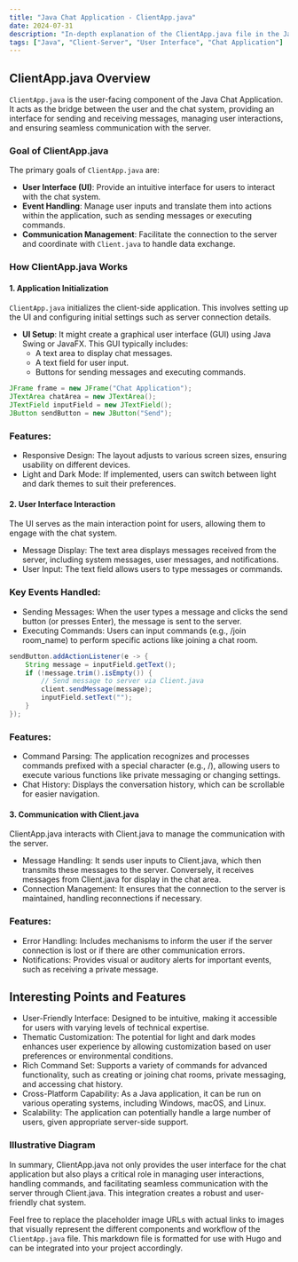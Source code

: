 ```yaml
---
title: "Java Chat Application - ClientApp.java"
date: 2024-07-31
description: "In-depth explanation of the ClientApp.java file in the Java Chat Application project, covering features, events, and functionality."
tags: ["Java", "Client-Server", "User Interface", "Chat Application"]
---
```


## ClientApp.java Overview
`ClientApp.java` is the user-facing component of the Java Chat Application. It acts as the bridge between the user and the chat system, providing an interface for sending and receiving messages, managing user interactions, and ensuring seamless communication with the server.

### Goal of ClientApp.java
The primary goals of `ClientApp.java` are:
- **User Interface (UI)**: Provide an intuitive interface for users to interact with the chat system.
- **Event Handling**: Manage user inputs and translate them into actions within the application, such as sending messages or executing commands.
- **Communication Management**: Facilitate the connection to the server and coordinate with `Client.java` to handle data exchange.

### How ClientApp.java Works

#### 1. Application Initialization
`ClientApp.java` initializes the client-side application. This involves setting up the UI and configuring initial settings such as server connection details.

- **UI Setup**: It might create a graphical user interface (GUI) using Java Swing or JavaFX. This GUI typically includes:
  - A text area to display chat messages.
  - A text field for user input.
  - Buttons for sending messages and executing commands.

```java
JFrame frame = new JFrame("Chat Application");
JTextArea chatArea = new JTextArea();
JTextField inputField = new JTextField();
JButton sendButton = new JButton("Send");
```

### Features:

- Responsive Design: The layout adjusts to various screen sizes, ensuring usability on different devices.
- Light and Dark Mode: If implemented, users can switch between light and dark themes to suit their preferences.
#### 2. User Interface Interaction
The UI serves as the main interaction point for users, allowing them to engage with the chat system.

- Message Display: The text area displays messages received from the server, including system messages, user messages, and notifications.
- User Input: The text field allows users to type messages or commands.
### Key Events Handled:

- Sending Messages: When the user types a message and clicks the send button (or presses Enter), the message is sent to the server.
- Executing Commands: Users can input commands (e.g., /join room_name) to perform specific actions like joining a chat room.
```java
sendButton.addActionListener(e -> {
    String message = inputField.getText();
    if (!message.trim().isEmpty()) {
        // Send message to server via Client.java
        client.sendMessage(message);
        inputField.setText("");
    }
});
```

### Features:

- Command Parsing: The application recognizes and processes commands prefixed with a special character (e.g., /), allowing users to execute various functions like private messaging or changing settings.
- Chat History: Displays the conversation history, which can be scrollable for easier navigation.
#### 3. Communication with Client.java
ClientApp.java interacts with Client.java to manage the communication with the server.

- Message Handling: It sends user inputs to Client.java, which then transmits these messages to the server. Conversely, it receives messages from Client.java for display in the chat area.
- Connection Management: It ensures that the connection to the server is maintained, handling reconnections if necessary.
### Features:

- Error Handling: Includes mechanisms to inform the user if the server connection is lost or if there are other communication errors.
- Notifications: Provides visual or auditory alerts for important events, such as receiving a private message.
## Interesting Points and Features
- User-Friendly Interface: Designed to be intuitive, making it accessible for users with varying levels of technical expertise.
- Thematic Customization: The potential for light and dark modes enhances user experience by allowing customization based on user preferences or environmental conditions.
- Rich Command Set: Supports a variety of commands for advanced functionality, such as creating or joining chat rooms, private messaging, and accessing chat history.
- Cross-Platform Capability: As a Java application, it can be run on various operating systems, including Windows, macOS, and Linux.
- Scalability: The application can potentially handle a large number of users, given appropriate server-side support.
### Illustrative Diagram

In summary, ClientApp.java not only provides the user interface for the chat application but also plays a critical role in managing user interactions, handling commands, and facilitating seamless communication with the server through Client.java. This integration creates a robust and user-friendly chat system.

Feel free to replace the placeholder image URLs with actual links to images that visually represent the different components and workflow of the `ClientApp.java` file. This markdown file is formatted for use with Hugo and can be integrated into your project accordingly.

